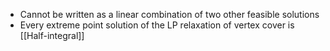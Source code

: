 - Cannot be written as a linear combination of two other feasible solutions 
- Every extreme point solution of the LP relaxation of vertex cover is [[Half-integral]]